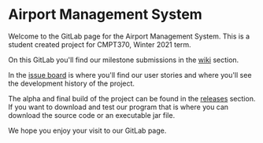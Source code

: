 # Airport Management System

Welcome to the GitLab page for the Airport Management System.
This is a student created project for CMPT370, Winter 2021 term. 

On this GitLab you'll find our milestone submissions in the [wiki](https://git.cs.usask.ca/Epsilon/ams/-/wikis/home) section.

In the [issue board](https://git.cs.usask.ca/Epsilon/ams/-/boards) is where you'll find our user stories and where you'll see the development history of the project. 

The alpha and final build of the project can be found in the [releases](https://git.cs.usask.ca/Epsilon/ams/-/releases) section. If you want to download and test our program that is where you can download the source code or an executable jar file. 

We hope you enjoy your visit to our GitLab page.
